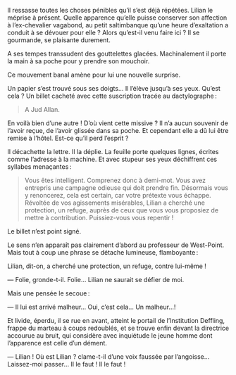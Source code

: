 Il ressasse toutes les choses pénibles qu’il s’est déjà répétées. Lilian le méprise à présent. Quelle apparence qu’elle puisse conserver son affection à l’ex-chevalier vagabond, au petit saltimbanque qu’une heure d’exaltation a conduit à se dévouer pour elle ? Alors qu’est-il venu faire ici ? Il se gourmande, se plaisante durement.

A ses tempes transsudent des gouttelettes glacées. Machinalement il porte la main à sa poche pour y prendre son mouchoir.

Ce mouvement banal amène pour lui une nouvelle surprise.

Un papier s’est trouvé sous ses doigts… Il l’élève jusqu’à ses yeux. Qu’est cela ? Un billet cacheté avec cette suscription tracée au dactylographe :

> A Jud Allan.

En voilà bien d’une autre ! D’où vient cette missive ? Il n’a aucun souvenir de l’avoir reçue, de l’avoir glissée dans sa poche. Et cependant elle a dû lui être remise à l’hôtel. Est-ce qu’il perd l’esprit ?

Il décachette la lettre. Il la déplie. La feuille porte quelques lignes, écrites
comme l’adresse à la machine. Et avec stupeur ses yeux déchiffrent ces syllabes menaçantes :

> Vous êtes intelligent. Comprenez donc à demi-mot. Vous avez entrepris une
  campagne odieuse qui doit prendre fin. Désormais vous y renoncerez, cela est
  certain, car votre prétexte vous échappe. Révoltée de vos agissements
  misérables, Lilian a cherché une protection, un refuge, auprès de ceux que vous
  vous proposiez de mettre à contribution. Puissiez-vous vous repentir !

Le billet n’est point signé.

Le sens n’en apparaît pas clairement d’abord au professeur de West-Point. Mais tout à coup une phrase se détache lumineuse, flamboyante :

Lilian, dit-on, a cherché une protection, un refuge, contre lui-même !

— Folie, gronde-t-il. Folie… Lilian ne saurait se défier de moi.

Mais une pensée le secoue :

— Il lui est arrivé malheur… Oui, c’est cela… Un malheur…!

Et livide, éperdu, il se rue en avant, atteint le portail de l’Institution Deffling, frappe du marteau à coups redoublés, et se trouve enfin devant la directrice accourue au bruit, qui considère avec inquiétude le jeune homme dont l’apparence est celle d’un dément.

— Lilian ! Où est Lilian ? clame-t-il d’une voix faussée par l’angoisse… Laissez-moi passer… Il le faut ! Il le faut !
